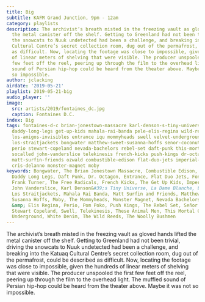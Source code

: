 ```yaml
---
title: Big
subtitle: KAFM Grand Junction, 9pm - 12am
category: playlists
description: The archivist’s breath misted in the freezing vault as gloved hands lifted
  the metal canister off the shelf. Getting to Greenland had not been trivial, driving
  the snowcats to Nuuk undetected had been a challenge, and breaking into the Katuaq
  Cultural Centre’s secret collection room, dug out of the permafrost, could be described
  as difficult. Now, locating the footage was close to impossible, given the hundreds
  of linear meters of shelving that were visible. The producer unspooled the first
  few feet off the reel, peering up through the film to the overhead light. The muffled
  sound of Persian hip-hop could be heard from the theater above. Maybe it was not
  so impossible.
author: jclacking
airdate: '2019-05-21'
playlist: 2019-05-21-big
audio_player: ''
image:
  src: artists/2019/fontaines_dc.jpg
  caption: Fontaines D.C.
index: Big
tags: fontaines-d-c brian-jonestown-massacre karl-denson-s-tiny-universe free-radicals
  daddy-long-legs get-up-kids mahala-rai-banda pele-elis-regina wild-reeds pom-poko
  los-amigos-invisibles entrance iqu mommyheads swell velvet-underground la-dame-blanche
  los-straitjackets bongwater matthew-sweet-susanna-hoffs senor-coconut woolly-bushmen
  perio stewart-copeland nevada-bachelors rebel-set daft-punk this-mortal-coil white-denim
  socalled john-vanderslice telekinesis french-kicks push-kings dr-octagon these-animal-men
  matt-surfin-friends ozwald combustible-edison flat-duo-jets imperial-wax frank-turner
  cris-delanno monster-magnet moby
keywords: Bongwater, The Brian Jonestown Massacre, Combustible Edison, Cris Delanno,
  Daddy Long Legs, Daft Punk, Dr. Octagon, Entrance, Flat Duo Jets, Fontaines D.C.,
  Frank Turner, The Free Radicals, French Kicks, The Get Up Kids, Imperial Wax, IQU,
  John Vanderslice, Karl Denson&#39;s Tiny Universe, La Dame Blanche, Los Amigos Invisibles,
  Los Straitjackets, Mahala Rai Banda, Matt Surfin and Friends, Matthew Sweet &amp;
  Susanna Hoffs, Moby, The Mommyheads, Monster Magnet, Nevada Bachelors, Øzwald, Pele
  &amp; Elis Regina, Perio, Pom Poko, Push Kings, The Rebel Set, Señor Coconut, Socalled,
  Stewart Copeland, Swell, Telekinesis, These Animal Men, This Mortal Coil, The Velvet
  Underground, White Denim, The Wild Reeds, The Woolly Bushmen
---
```

The archivist’s breath misted in the freezing vault as gloved hands lifted the metal canister off the shelf. Getting to Greenland had not been trivial, driving the snowcats to Nuuk undetected had been a challenge, and breaking into the Katuaq Cultural Centre’s secret collection room, dug out of the permafrost, could be described as difficult. Now, locating the footage was close to impossible, given the hundreds of linear meters of shelving that were visible. The producer unspooled the first few feet off the reel, peering up through the film to the overhead light. The muffled sound of Persian hip-hop could be heard from the theater above. Maybe it was not so impossible.
